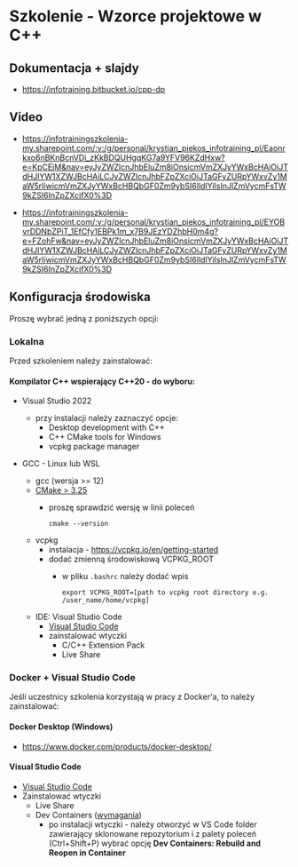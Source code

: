 # Szkolenie - Wzorce projektowe w C++ #

## Dokumentacja + slajdy

* https://infotraining.bitbucket.io/cpp-dp

## Video

* https://infotrainingszkolenia-my.sharepoint.com/:v:/g/personal/krystian_piekos_infotraining_pl/Eaonrkxo6nBKnBcnVDi_zKkBDQUHgqKG7a9YFV96KZdHxw?e=KpCEjM&nav=eyJyZWZlcnJhbEluZm8iOnsicmVmZXJyYWxBcHAiOiJTdHJlYW1XZWJBcHAiLCJyZWZlcnJhbFZpZXciOiJTaGFyZURpYWxvZy1MaW5rIiwicmVmZXJyYWxBcHBQbGF0Zm9ybSI6IldlYiIsInJlZmVycmFsTW9kZSI6InZpZXcifX0%3D

* https://infotrainingszkolenia-my.sharepoint.com/:v:/g/personal/krystian_piekos_infotraining_pl/EYOBvrDDNbZPiT_1EfCfy1EBPk1m_x7B9JEzYDZhbH0m4g?e=FZohFw&nav=eyJyZWZlcnJhbEluZm8iOnsicmVmZXJyYWxBcHAiOiJTdHJlYW1XZWJBcHAiLCJyZWZlcnJhbFZpZXciOiJTaGFyZURpYWxvZy1MaW5rIiwicmVmZXJyYWxBcHBQbGF0Zm9ybSI6IldlYiIsInJlZmVycmFsTW9kZSI6InZpZXcifX0%3D

## Konfiguracja środowiska

Proszę wybrać jedną z poniższych opcji:

### Lokalna

Przed szkoleniem należy zainstalować:

#### Kompilator C++ wspierający C++20 - do wyboru:
  * Visual Studio 2022
    * przy instalacji należy zaznaczyć opcje:
      * Desktop development with C++
      * C++ CMake tools for Windows
      * vcpkg package manager

  * GCC - Linux lub WSL
    * gcc (wersja >= 12)
    * [CMake > 3.25](https://cmake.org/)
      * proszę sprawdzić wersję w linii poleceń        
  
        ```
        cmake --version
        ```
    * vcpkg
      * instalacja - https://vcpkg.io/en/getting-started
      * dodać zmienną środowiskową VCPKG_ROOT
        * w pliku `.bashrc` należy dodać wpis

          ```
          export VCPKG_ROOT=[path to vcpkg root directory e.g. /user_name/home/vcpkg]
          ```
    * IDE: Visual Studio Code
      * [Visual Studio Code](https://code.visualstudio.com/)
      * zainstalować wtyczki
        * C/C++ Extension Pack
        * Live Share

### Docker + Visual Studio Code

Jeśli uczestnicy szkolenia korzystają w pracy z Docker'a, to należy zainstalować:

#### Docker Desktop (Windows)

* https://www.docker.com/products/docker-desktop/

#### Visual Studio Code

* [Visual Studio Code](https://code.visualstudio.com/)
* Zainstalować wtyczki
  * Live Share
  * Dev Containers ([wymagania](https://code.visualstudio.com/docs/devcontainers/containers#_system-requirements))
    * po instalacji wtyczki - należy otworzyć w VS Code folder zawierający sklonowane repozytorium i
      z palety poleceń (Ctrl+Shift+P) wybrać opcję **Dev Containers: Rebuild and Reopen in Container**